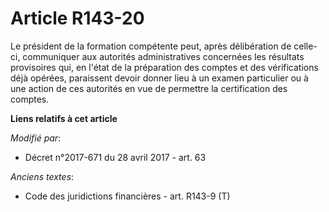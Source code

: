 # Article R143-20

Le président de la formation compétente peut, après délibération de celle-ci, communiquer aux autorités administratives
concernées les résultats provisoires qui, en l'état de la préparation des comptes et des vérifications déjà opérées,
paraissent devoir donner lieu à un examen particulier ou à une action de ces autorités en vue de permettre la certification
des comptes.

**Liens relatifs à cet article**

_Modifié par_:

  - Décret n°2017-671 du 28 avril 2017 - art. 63

_Anciens textes_:

  - Code des juridictions financières - art. R143-9 (T)
